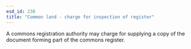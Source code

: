 ```yaml
---
esd_id: 238
title: "Common land - charge for inspection of register"
---
```


A commons registration authority may charge for supplying a copy of the document forming part of the commons register.

